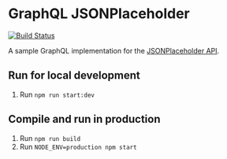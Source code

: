 # GraphQL JSONPlaceholder

[![Build Status](https://travis-ci.org/mastertinner/graphql-jsonplaceholder.svg?branch=master)](https://travis-ci.org/mastertinner/graphql-jsonplaceholder)

A sample GraphQL implementation for the [JSONPlaceholder API](https://jsonplaceholder.typicode.com/).

## Run for local development

1.  Run `npm run start:dev`

## Compile and run in production

1.  Run `npm run build`
1.  Run `NODE_ENV=production npm start`
